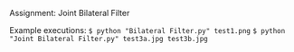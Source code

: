 Assignment: Joint Bilateral Filter

Example executions: 
`$ python "Bilateral Filter.py" test1.png`
`$ python "Joint Bilateral Filter.py" test3a.jpg test3b.jpg`
